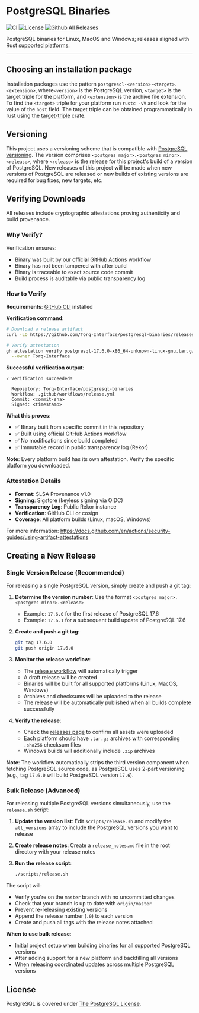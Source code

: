 # PostgreSQL Binaries

[![CI](https://github.com/Torq-Interface/postgresql-binaries/actions/workflows/ci.yml/badge.svg?branch=master)](https://github.com/Torq-Interface/postgresql-binaries/actions?query=workflow%3Aci+branch%3Amaster)
[![License](https://img.shields.io/github/license/Torq-Interface/postgresql-binaries)](./LICENSE)
[![Github All Releases](https://img.shields.io/github/downloads/Torq-Interface/postgresql-binaries/total.svg)]()

PostgreSQL binaries for Linux, MacOS and Windows; releases aligned with Rust [supported platforms](https://doc.rust-lang.org/nightly/rustc/platform-support.html).

---

## Choosing an installation package

Installation packages use the pattern `postgresql-<version>-<target>.<extension>`, where`<version>` is the
PostgreSQL version, `<target>` is the target triple for the platform, and `<extension>` is the archive file
extension.  To find the `<target>` triple for your platform run `rustc -vV` and look for the value of the
`host` field.  The target triple can be obtained programmatically in rust using the [target-triple](https://crates.io/crates/target-triple) crate.

## Versioning

This project uses a versioning scheme that is compatible with [PostgreSQL versioning](https://www.postgresql.org/support/versioning/).
The version comprises `<postgres major>.<postgres minor>.<release>`, where `<release>` is the release for
this project's build of a version of PostgreSQL.  New releases of this project will be made when new versions
of PostgreSQL are released or new builds of existing versions are required for bug fixes, new targets, etc.

## Verifying Downloads

All releases include cryptographic attestations proving authenticity and build provenance.

### Why Verify?

Verification ensures:
- Binary was built by our official GitHub Actions workflow
- Binary has not been tampered with after build
- Binary is traceable to exact source code commit
- Build process is auditable via public transparency log

### How to Verify

**Requirements**: [GitHub CLI](https://cli.github.com/) installed

**Verification command**:
```bash
# Download a release artifact
curl -LO https://github.com/Torq-Interface/postgresql-binaries/releases/download/17.6.0/postgresql-17.6.0-x86_64-unknown-linux-gnu.tar.gz

# Verify attestation
gh attestation verify postgresql-17.6.0-x86_64-unknown-linux-gnu.tar.gz \
  --owner Torq-Interface
```

**Successful verification output**:
```
✓ Verification succeeded!

  Repository: Torq-Interface/postgresql-binaries
  Workflow: .github/workflows/release.yml
  Commit: <commit-sha>
  Signed: <timestamp>
```

**What this proves**:
- ✅ Binary built from specific commit in this repository
- ✅ Built using official GitHub Actions workflow
- ✅ No modifications since build completed
- ✅ Immutable record in public transparency log (Rekor)

**Note**: Every platform build has its own attestation. Verify the specific platform you downloaded.

### Attestation Details

- **Format**: SLSA Provenance v1.0
- **Signing**: Sigstore (keyless signing via OIDC)
- **Transparency Log**: Public Rekor instance
- **Verification**: GitHub CLI or cosign
- **Coverage**: All platform builds (Linux, macOS, Windows)

For more information: https://docs.github.com/en/actions/security-guides/using-artifact-attestations

## Creating a New Release

### Single Version Release (Recommended)

For releasing a single PostgreSQL version, simply create and push a git tag:

1. **Determine the version number**: Use the format `<postgres major>.<postgres minor>.<release>`
   - Example: `17.6.0` for the first release of PostgreSQL 17.6
   - Example: `17.6.1` for a subsequent build update of PostgreSQL 17.6

2. **Create and push a git tag**:
   ```bash
   git tag 17.6.0
   git push origin 17.6.0
   ```

3. **Monitor the release workflow**:
   - The [release workflow](https://github.com/Torq-Interface/postgresql-binaries/actions/workflows/release.yml) will automatically trigger
   - A draft release will be created
   - Binaries will be built for all supported platforms (Linux, MacOS, Windows)
   - Archives and checksums will be uploaded to the release
   - The release will be automatically published when all builds complete successfully

4. **Verify the release**:
   - Check the [releases page](https://github.com/Torq-Interface/postgresql-binaries/releases) to confirm all assets were uploaded
   - Each platform should have `.tar.gz` archives with corresponding `.sha256` checksum files
   - Windows builds will additionally include `.zip` archives

**Note**: The workflow automatically strips the third version component when fetching PostgreSQL source code, as PostgreSQL uses 2-part versioning (e.g., tag `17.6.0` will build PostgreSQL version `17.6`).

### Bulk Release (Advanced)

For releasing multiple PostgreSQL versions simultaneously, use the `release.sh` script:

1. **Update the version list**: Edit `scripts/release.sh` and modify the `all_versions` array to include the PostgreSQL versions you want to release

2. **Create release notes**: Create a `release_notes.md` file in the root directory with your release notes

3. **Run the release script**:
   ```bash
   ./scripts/release.sh
   ```

The script will:
- Verify you're on the `master` branch with no uncommitted changes
- Check that your branch is up to date with `origin/master`
- Prevent re-releasing existing versions
- Append the release number (`.0`) to each version
- Create and push all tags with the release notes attached

**When to use bulk release**:
- Initial project setup when building binaries for all supported PostgreSQL versions
- After adding support for a new platform and backfilling all versions
- When releasing coordinated updates across multiple PostgreSQL versions

## License

PostgreSQL is covered under [The PostgreSQL License](https://opensource.org/licenses/postgresql).
